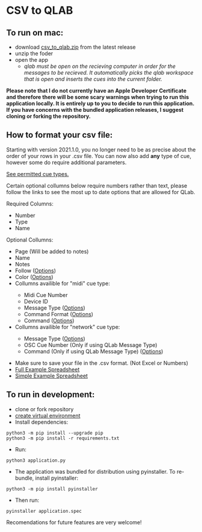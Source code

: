 # CSV to QLAB

## To run on mac:
- download [csv_to_qlab.zip](https://github.com/fross123/csv_to_qlab/releases/latest/download/csv_to_qlab.zip) from the latest release
- unzip the foder
- open the app
    - *qlab must be open on the recieving computer in order for the messages to be recieved. It automatically picks the qlab workspace that is open and inserts the cues into the current folder.*

**Please note that I do not currently have an Apple Developer Certificate and therefore there will be some scary warnings when trying to run this application locally. It is entirely up to you to decide to run this application. If you have concerns with the bundled application releases, I suggest cloning or forking the repository.**


## How to format your csv file:
Starting with version 2021.1.0, you no longer need to be as precise about the order of your rows in your .csv file. You can now also add **any** type of cue, however some do require additional parameters.
<p><a href="https://qlab.app/docs/v4/scripting/osc-dictionary-v4/#workspaceidnew-cue_type" target="_blank">See permitted cue types.</a></p>
<p>Certain optional collumns below require numbers rather than text, please follow the links to see the most up to date options that are allowed for QLab.</p>

<p>Required Columns:</p>
<ul>
    <li>Number</li>
    <li>Type</li>
    <li>Name</li>
</ul>

<p>Optional Collumns:</p>
<ul>
    <li>Page (Will be added to notes)</li>
    <li>Name</li>
    <li>Notes</li>
    <li>Follow (<a href="https://qlab.app/docs/v4/scripting/osc-dictionary-v4/#cuecue_numbercontinuemode-number" target="_blank">Options</a>)</li>
    <li>Color (<a href="https://qlab.app/docs/v4/scripting/osc-dictionary-v4/#cuecue_numbercolorname-string" target="_blank">Options</a>)</li>
    <li>Collumns availible for "midi" cue type:</li>
    <ul>
        <li>Midi Cue Number</li>
        <li>Device ID</li>
        <li>Message Type (<a href="https://qlab.app/docs/v4/scripting/osc-dictionary-v4/#cuecue_numbermessagetype-number-1" target="_blank">Options</a>)</li>
        <li>Command Format (<a href="https://qlab.app/docs/v4/scripting/osc-dictionary-v4/#cuecue_numbercommandformat-number" target="_blank">Options</a>)</li>
        <li>Command (<a href="https://qlab.app/docs/v4/scripting/osc-dictionary-v4/#cuecue_numbercommand-number" target="_blank">Options</a>)</li>
    </ul>
    <li>Collumns availible for "network" cue type:</li>
    <ul>
        <li>Message Type (<a href="https://qlab.app/docs/v4/scripting/osc-dictionary-v4/#cuecue_numbermessagetype-number" target="_blank">Options</a>)</li>
        <li>OSC Cue Number (Only if using QLab Message Type)</li>
        <li>Command (Only if using QLab Message Type) (<a href="https://qlab.app/docs/v4/scripting/osc-dictionary-v4/#cuecue_numberqlabcommand-number" target="_blank">Options</a>)</li>
    </ul>
</ul>

- Make sure to save your file in the .csv format. (Not Excel or Numbers)
- [Full Example Spreadsheet](https://github.com/fross123/csv_to_qlab/blob/master/static/example_file/example.csv)
- [Simple Example Spreadsheet](https://github.com/fross123/csv_to_qlab/blob/master/static/example_file/simple.csv)


## To run in development:
- clone or fork repository
- [create virtual environment](https://packaging.python.org/guides/installing-using-pip-and-virtual-environments/#creating-a-virtual-environment)
- Install dependencies:
```
python3 -m pip install --upgrade pip
python3 -m pip install -r requirements.txt
```
- Run:
```
python3 application.py
```

- The application was bundled for distribution using pyinstaller. To re-bundle, install pyinstaller:
```
python3 -m pip install pyinstaller
```
- Then run:
```
pyinstaller application.spec
```

Recomendations for future features are very welcome!
